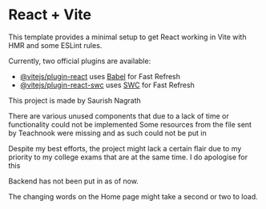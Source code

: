 # React + Vite

This template provides a minimal setup to get React working in Vite with HMR and some ESLint rules.

Currently, two official plugins are available:

- [@vitejs/plugin-react](https://github.com/vitejs/vite-plugin-react/blob/main/packages/plugin-react/README.md) uses [Babel](https://babeljs.io/) for Fast Refresh
- [@vitejs/plugin-react-swc](https://github.com/vitejs/vite-plugin-react-swc) uses [SWC](https://swc.rs/) for Fast Refresh


This project is made by Saurish Nagrath

There are various unused components that due to a lack of time or functionality could not be implemented
Some resources from the file sent by Teachnook were missing and as such could not be put in 

Despite my best efforts, the project might lack a certain flair due to my priority to my college exams that are at the same time.
I do apologise for this 

Backend has not been put in as of now.

The changing words on the Home page might take a second or two to load.

